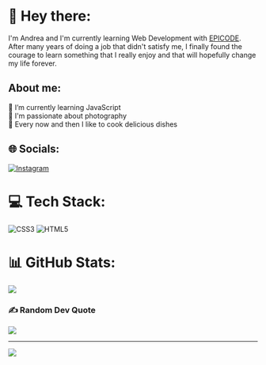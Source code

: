 # 👋 Hey there:
I'm Andrea and I'm currently learning Web Development with [EPICODE](https://epicode.com/en/). After many years of doing a job that didn't satisfy me, I finally found the courage to learn something that I really enjoy and that will hopefully change my life forever.

## About me:
🌱 I’m currently learning JavaScript<br>📸 I'm passionate about photography<br>🍳 Every now and then I like to cook delicious dishes


## 🌐 Socials:
[![Instagram](https://img.shields.io/badge/Instagram-%23E4405F.svg?logo=Instagram&logoColor=white)](https://instagram.com/andr_jpeg) 

# 💻 Tech Stack:
![CSS3](https://img.shields.io/badge/css3-%231572B6.svg?style=for-the-badge&logo=css3&logoColor=white) ![HTML5](https://img.shields.io/badge/html5-%23E34F26.svg?style=for-the-badge&logo=html5&logoColor=white)
# 📊 GitHub Stats:
<!--![](https://github-readme-stats.vercel.app/api?username=samspi-tech&theme=dark&hide_border=false&include_all_commits=false&count_private=false)<br/>
![](https://github-readme-streak-stats.herokuapp.com/?user=samspi-tech&theme=dark&hide_border=false)<br/>-->
![](https://github-readme-stats.vercel.app/api/top-langs/?username=samspi-tech&theme=dark&hide_border=false&include_all_commits=false&count_private=false&layout=compact)

### ✍️ Random Dev Quote
![](https://quotes-github-readme.vercel.app/api?type=horizontal&theme=radical)

---
[![](https://visitcount.itsvg.in/api?id=samspi-tech&icon=0&color=0)](https://visitcount.itsvg.in)

<!-- Proudly created with GPRM ( https://gprm.itsvg.in ) -->

